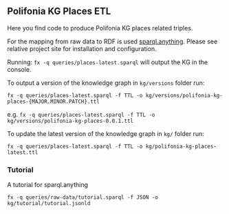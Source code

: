 ## Polifonia KG Places ETL

Here you find code to produce Polifonia KG places related triples.

For the mapping from raw data to RDF is used [sparql.anything](https://github.com/SPARQL-Anything/sparql.anything).
Please see relative project site for installation and configuration.

Running: `fx -q queries/places-latest.sparql` will output the KG in the console.


To output a version of the knowledge graph in `kg/versions` folder run:

```fx -q queries/places-latest.sparql -f TTL -o kg/versions/polifonia-kg-places-{MAJOR.MINOR.PATCH}.ttl```

e.g. ```fx -q queries/places-latest.sparql -f TTL -o kg/versions/polifonia-kg-places-0.0.1.ttl```



To update the latest version of the knowledge graph in `kg/` folder run:

```fx -q queries/places-latest.sparql -f TTL -o kg/polifonia-kg-places-latest.ttl```


### Tutorial

A tutorial for sparql.anything

```fx -q queries/raw-data/tutorial.sparql -f JSON -o kg/tutorial/tutorial.jsonld```


